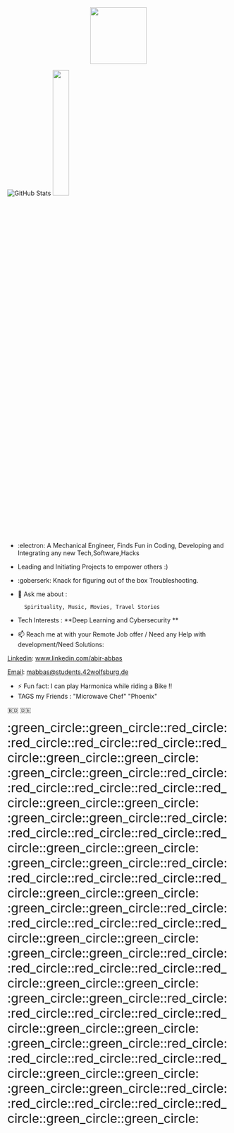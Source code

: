 <div align="center">
  <img src="https://42wolfsburg.de/wp-content/uploads/2022/01/42logo_site-5.svg" height="128px"  >
</div>

   
![GitHub Stats](https://streak-stats.demolab.com?user=mdabir1203&theme=monokai-metallian&hide_border=true&border_radius=3&locale=de&date_format=M%20j%5B%2C%20Y%5D&mode=weekly)
<img src="https://github-readme-stats.vercel.app/api/top-langs/?username=mdabir1203&langs_count=10&layout=compact" width="27%">
 
- :electron: A Mechanical Engineer, Finds Fun in Coding, Developing and Integrating any new Tech,Software,Hacks 
- Leading and Initiating Projects to empower others :) 
- :goberserk: Knack for figuring out of the box Troubleshooting. 
- 💬 Ask me about : 
        
        Spirituality, Music, Movies, Travel Stories
   
- Tech Interests : **Deep Learning and Cybersecurity **
- 📫 Reach me at with your Remote Job offer / Need any Help with development/Need Solutions: 

[Linkedin](https://img.shields.io/badge/LinkedIn-0077B5?style=for-the-badge&logo=linkedin&logoColor=white): www.linkedin.com/abir-abbas

[Email](	https://img.shields.io/badge/Gmail-D14836?style=for-the-badge&logo=gmail&logoColor=white): mabbas@students.42wolfsburg.de

- ⚡ Fun fact: I can play Harmonica while riding a Bike !!  
- TAGS my Friends : "Microwave Chef" "Phoenix"
 
 :bangladesh: 🇩🇪
 


 <div style="font-size: 2em">
:green_circle::green_circle::red_circle::red_circle::red_circle::red_circle::red_circle::green_circle::green_circle:<br>
:green_circle::green_circle::red_circle::red_circle::red_circle::red_circle::red_circle::green_circle::green_circle:<br>
:green_circle::green_circle::red_circle::red_circle::red_circle::red_circle::red_circle::green_circle::green_circle:<br>
:green_circle::green_circle::red_circle::red_circle::red_circle::red_circle::red_circle::green_circle::green_circle:<br>
:green_circle::green_circle::red_circle::red_circle::red_circle::red_circle::red_circle::green_circle::green_circle:<br>
:green_circle::green_circle::red_circle::red_circle::red_circle::red_circle::red_circle::green_circle::green_circle:<br>
:green_circle::green_circle::red_circle::red_circle::red_circle::red_circle::red_circle::green_circle::green_circle:<br>
:green_circle::green_circle::red_circle::red_circle::red_circle::red_circle::red_circle::green_circle::green_circle:<br>
:green_circle::green_circle::red_circle::red_circle::red_circle::red_circle::red_circle::green_circle::green_circle:
</div>
